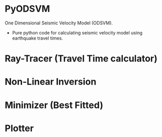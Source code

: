 # PyODSVM
One Dimensional Seismic Velocity Model (ODSVM).
- Pure python code for calculating seismic velocity model using earthquake travel times.

# Ray-Tracer (Travel Time calculator)

# Non-Linear Inversion

# Minimizer (Best Fitted)

# Plotter
